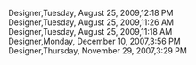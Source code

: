 ﻿Designer,Tuesday, August 25, 2009,12:18 PM  Designer,Tuesday, August 25, 2009,11:26 AM  Designer,Tuesday, August 25, 2009,11:18 AM  Designer,Monday, December 10, 2007,3:56 PM  Designer,Thursday, November 29, 2007,3:29 PM